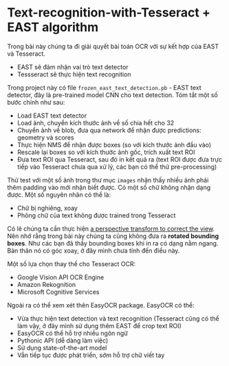 # Text-recognition-with-Tesseract + EAST algorithm
Trong bài này chúng ta đi giải quyết bài toán OCR với sự kết hợp của EAST và Tesseract.
* EAST sẽ đảm nhận vai trò text detector
* Tessseract sẽ thực hiện text recognition

Trong project này có file `frozen_east_text_detection.pb` - EAST text detector, đây là pre-trained model CNN cho text detection. 
Tóm tắt một số bước chính như sau:
* Load EAST text detector
* Load ảnh, chuyển kích thước ảnh về số chia hết cho 32
* Chuyển ảnh về blob, đưa qua network để nhận được predictions: geometry và scores
* Thực hiện NMS để nhận được boxes (so với kích thước ảnh đầu vào)
* Rescale lại boxes so với kích thước ảnh gốc, trích xuất text ROI 
* Đưa text ROI qua Tesseract, sau đó in kết quả ra (text ROI được đưa trực tiếp vào Tesseract chưa qua xử lý, các bạn có thể thử pre-processing)

Thử test với một số ảnh trong thư mục `images` nhận thấy nhiều ảnh phải thêm padding vào mới nhận biết được. Có một số chữ không nhận dạng được. Một số nguyên nhân có thể là:
* Chữ bị nghiêng, xoay
* Phông chữ của text không được trained trong Tesseract

Có lẽ chúng ta cần thực hiện [a perspective transform to correct the view](https://www.pyimagesearch.com/2016/10/03/bubble-sheet-multiple-choice-scanner-and-test-grader-using-omr-python-and-opencv/). Nên nhớ rằng trong bài này chúng ta cũng không đưa ra **rotated bounding boxes**. Như các bạn đã thấy bounding boxes khi in ra có dạng nằm ngang. Bản thân nó có góc xoay, ở đây mình chưa tính đến điều này.

Một số lựa chọn thay thế cho Tesseract OCR:
* Google Vision API OCR Engine
* Amazon Rekognition
* Microsoft Cognitive Services

Ngoài ra có thể xem xét thên EasyOCR package. EasyOCR có thể:
* Vừa thực hiện text detection và text recognition (Tesseract cũng có thể làm vậy, ở đây mình sử dụng thêm EAST để crop text ROI)
* EasyOCR có thể hỗ trợ nhiều ngôn ngữ
* Pythonic API (dễ dàng làm việc)
* Sử dụng state-of-the-art model
* Vẫn tiếp tục được phát triển, sớm hỗ trợ chữ viết tay

